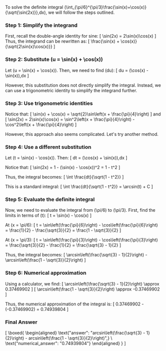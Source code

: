 To solve the definite integral \(\int_{\pi/6}^{\pi/3}\frac{\sin(x)+\cos(x)}{\sqrt{\sin(2x)}}\,dx\), we will follow the steps outlined.

### Step 1: Simplify the integrand

First, recall the double-angle identity for sine:
\[
\sin(2x) = 2\sin(x)\cos(x)
\]
Thus, the integrand can be rewritten as:
\[
\frac{\sin(x) + \cos(x)}{\sqrt{2\sin(x)\cos(x)}}
\]

### Step 2: Substitute \(u = \sin(x) + \cos(x)\)

Let \(u = \sin(x) + \cos(x)\). Then, we need to find \(du\):
\[
du = (\cos(x) - \sin(x))\,dx
\]

However, this substitution does not directly simplify the integral. Instead, we can use a trigonometric identity to simplify the integrand further.

### Step 3: Use trigonometric identities

Notice that:
\[
\sin(x) + \cos(x) = \sqrt{2}\sin\left(x + \frac{\pi}{4}\right)
\]
and
\[
\sin(2x) = 2\sin(x)\cos(x) = \sin^2\left(x + \frac{\pi}{4}\right) - \cos^2\left(x + \frac{\pi}{4}\right)
\]

However, this approach also seems complicated. Let's try another method.

### Step 4: Use a different substitution

Let \(t = \sin(x) - \cos(x)\). Then:
\[
dt = (\cos(x) + \sin(x))\,dx
\]

Notice that:
\[
\sin(2x) = 1 - (\sin(x) - \cos(x))^2 = 1 - t^2
\]

Thus, the integral becomes:
\[
\int \frac{dt}{\sqrt{1 - t^2}}
\]

This is a standard integral:
\[
\int \frac{dt}{\sqrt{1 - t^2}} = \arcsin(t) + C
\]

### Step 5: Evaluate the definite integral

Now, we need to evaluate the integral from \(\pi/6\) to \(\pi/3\). First, find the limits in terms of \(t\):
\[
t = \sin(x) - \cos(x)
\]

At \(x = \pi/6\):
\[
t = \sin\left(\frac{\pi}{6}\right) - \cos\left(\frac{\pi}{6}\right) = \frac{1}{2} - \frac{\sqrt{3}}{2} = \frac{1 - \sqrt{3}}{2}
\]

At \(x = \pi/3\):
\[
t = \sin\left(\frac{\pi}{3}\right) - \cos\left(\frac{\pi}{3}\right) = \frac{\sqrt{3}}{2} - \frac{1}{2} = \frac{\sqrt{3} - 1}{2}
\]

Thus, the integral becomes:
\[
\arcsin\left(\frac{\sqrt{3} - 1}{2}\right) - \arcsin\left(\frac{1 - \sqrt{3}}{2}\right)
\]

### Step 6: Numerical approximation

Using a calculator, we find:
\[
\arcsin\left(\frac{\sqrt{3} - 1}{2}\right) \approx 0.37469902
\]
\[
\arcsin\left(\frac{1 - \sqrt{3}}{2}\right) \approx -0.37469902
\]

Thus, the numerical approximation of the integral is:
\[
0.37469902 - (-0.37469902) = 0.74939804
\]

### Final Answer

\[
\boxed{
\begin{aligned}
\text{"answer": "arcsin\left(\frac{\sqrt{3} - 1}{2}\right) - arcsin\left(\frac{1 - \sqrt{3}}{2}\right)",} \\
\text{"numerical_answer": "0.74939804"}
\end{aligned}
}
\]